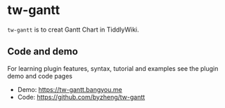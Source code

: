 # tw-gantt

`tw-gantt` is to creat Gantt Chart in TiddlyWiki.

## Code and demo


For learning plugin features, syntax, tutorial and examples see the plugin demo and code pages

* Demo: https://tw-gantt.bangyou.me
* Code: https://github.com/byzheng/tw-gantt

